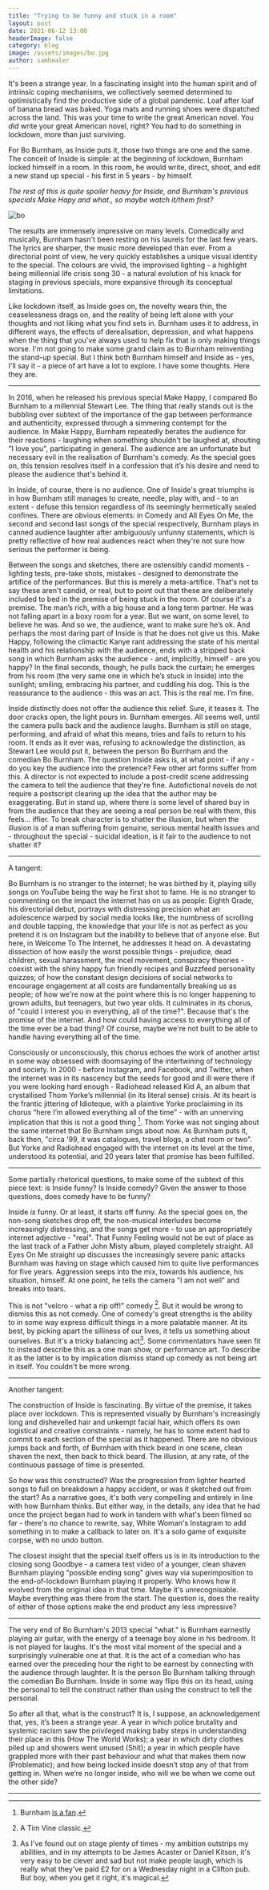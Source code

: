 ```yaml
---
title: "Trying to be funny and stuck in a room"
layout: post
date: 2021-06-12 13:00
headerImage: false
category: blog
image: /assets/images/bo.jpg
author: samhealer
---
```



It's been a strange year. In a fascinating insight into the human spirit and of intrinsic coping mechanisms, we collectively seemed determined to optimistically find the productive side of a global pandemic. Loaf after loaf of banana bread was baked. Yoga mats and running shoes were dispatched across the land. This was your time to write the great American novel. You *did* write your great American novel, right? You had to do something in lockdown, more than just surviving. 

For Bo Burnham, as Inside puts it, those two things are one and the same. The conceit of Inside is simple: at the beginning of lockdown, Burnham locked himself in a room. In this room, he would write, direct, shoot, and edit a new stand up special - his first in 5 years - by himself. 

*The rest of this is quite spoiler heavy for Inside, and Burnham's previous specials Make Hapy and what., so maybe watch it/them first?*

![bo](/assets/images/bo.jpg)

The results are immensely impressive on many levels. Comedically and musically, Burnham hasn't been resting on his laurels for the last few years. The lyrics are sharper, the music more developed than ever. From a directorial point of view, he very quickly establishes a unique visual identity to the special. The colours are vivid, the improvised lighting - a highlight being millennial life crisis song 30 - a natural evolution of his knack for staging in previous specials, more expansive through its conceptual limitations. 

Like lockdown itself, as Inside goes on, the novelty wears thin, the ceaselessness drags on, and the reality of being left alone with your thoughts and not liking what you find sets in. Burnham uses it to address, in different ways, the effects of derealisation, depression, and what happens when the thing that you've always used to help fix that is only making things worse. I'm not going to make some grand claim as to Burnham reinventing the stand-up special. But I think both Burnham himself and Inside as - yes, I'll say it - a piece of art have a lot to explore. I have some thoughts. Here they are.

---

In 2016, when he released his previous special Make Happy, I compared Bo Burnham to a millennial Stewart Lee. The thing that really stands out is the bubbling over subtext of the importance of the gap between performance and authenticity, expressed through a simmering contempt for the audience. In Make Happy, Burnham repeatedly berates the audience for their reactions - laughing when something shouldn't be laughed at, shouting "I love you", participating in general. The audience are an unfortunate but necessary evil in the realisation of Burnham's comedy. As the special goes on, this tension resolves itself in a confession that it’s his desire and need to please the audience that's behind it. 

In Inside, of course, there is no audience. One of Inside's great triumphs is in how Burnham still manages to create, needle, play with, and - to an extent - defuse this tension regardless of its seemingly hermetically sealed confines. There are obvious elements: in Comedy and All Eyes On Me, the second and second last songs of the special respectively, Burnham plays in canned audience laughter after ambiguously unfunny statements, which is pretty reflective of how real audiences react when they're not sure how serious the performer is being. 

Between the songs and sketches, there are ostensibly candid moments - lighting tests, pre-take shots, mistakes - designed to demonstrate the artifice of the performances. But this is merely a meta-artifice. That's not to say these aren't candid, or real, but to point out that these are deliberately included to bed in the premise of being stuck in the room. Of course it's a premise. The man’s rich, with a big house and a long term partner. He was not falling apart in a boxy room for a year. But we want, on some level, to believe he was. And so we, the audience, want to make sure he’s ok. And perhaps the most daring part of Inside is that he does not give us this. Make Happy, following the climactic Kanye rant addressing the state of his mental health and his relationship with the audience, ends with a stripped back song in which Burnham asks the audience - and, implicitly, himself - are you happy? In the final seconds, though, he pulls back the curtain; he emerges from his room (the very same one in which he’s stuck in Inside) into the sunlight; smiling, embracing his partner, and cuddling his dog. This is the reassurance to the audience - this was an act. This is the real me. I’m fine. 

Inside distinctly does not offer the audience this relief. Sure, it teases it. The door cracks open, the light pours in. Burnham emerges. All seems well, until the camera pulls back and the audience laughs. Burnham is still on stage, performing, and afraid of what this means, tries and fails to return to his room. It ends as it ever was, refusing to acknowledge the distinction, as Stewart Lee would put it, between the person Bo Burnham and the comedian Bo Burnham. The question Inside asks is, at what point - if any - do you key the audience into the pretence? Few other art forms suffer from this. A director is not expected to include a post-credit scene addressing the camera to tell the audience that they're fine. Autofictional novels do not require a postscript clearing up the idea that the author may be exaggerating. But in stand up, where there is some level of shared buy in from the audience that they are seeing a real person be real with them, this feels... iffier. To break character is to shatter the illusion, but when the illusion is of a man suffering from genuine, serious mental health issues and - throughout the special - suicidal ideation, is it fair to the audience to not shatter it? 


---

A tangent: 

Bo Burnham is no stranger to the internet; he was birthed by it, playing silly songs on YouTube being the way he first shot to fame. He is no stranger to commenting on the impact the internet has on us as people: Eighth Grade, his directorial debut, portrays with distressing precision what an adolescence warped by social media looks like, the numbness of scrolling and double tapping, the knowledge that your life is not as perfect as you pretend it is on Instagram but the inability to believe that of anyone else. But here, in Welcome To The Internet, he addresses it head on. A devastating dissection of how easily the worst possible things - prejudice, dead children, sexual harassment, the incel movement, conspiracy theories - coexist with the shiny happy fun friendly recipes and Buzzfeed personality quizzes; of how the constant design decisions of social networks to encourage engagement at all costs are fundamentally breaking us as people; of how we're now at the point where this is no longer happening to grown adults, but teenagers, but two year olds. It culminates in its chorus, of "could I interest you in everything, all of the time?". Because that's the promise of the internet. And how could having access to everything all of the time ever be a bad thing? Of course, maybe we're not built to be able to handle having everything all of the time.  

Consciously or unconsciously, this chorus echoes the work of another artist in some way obsessed with doomsaying of the intertwining of technology and society.
In 2000 - before Instagram, and Facebook, and Twitter, when the internet was in its nascency but the seeds for good and ill were there if you were looking hard enough - Radiohead released Kid A, an album that crystallised Thom Yorke’s millennial (in its literal sense) crisis. At its heart is the frantic jittering of Idioteque, with a plaintive Yorke proclaiming in its chorus “here I’m allowed everything all of the time” - with an unnerving implication that this is not a good thing [^rh].
Thom Yorke was not singing about the same internet that Bo Burnham sings about now. As Burnham puts it, back then, "circa '99, it was catalogues, travel blogs, a chat room or two". But Yorke and Radiohead engaged with the internet on its level at the time, understood its potential, and 20 years later that promise has been fulfilled.

---

Some partially rhetorical questions, to make some of the subtext of this piece text: is Inside funny? Is Inside comedy? Given the answer to those questions, does comedy have to be funny?

Inside *is* funny. Or at least, it starts off funny. As the special goes on, the non-song sketches drop off, the non-musical interludes become increasingly distressing, and the songs get more - to use an appropriately internet adjective - "real". That Funny Feeling would not be out of place as the last track of a Father John Misty album, played completely straight. All Eyes On Me straight up discusses the increasingly severe panic attacks Burnham was having on stage which caused him to quite live performances for five years. Aggression seeps into the mix, towards his audience, his situation, himself. At one point, he tells the camera "I am not well" and breaks into tears. 

This is not "velcro - what a rip off!" comedy [^tv]. But it would be wrong to dismiss this as not comedy. One of comedy's great strengths is the ability to in some way express difficult things in a more palatable manner. At its best, by picking apart the silliness of our lives, it tells us something about ourselves. But it's a tricky balancing act[^ba]. Some commentators have seen fit to instead describe this as a one man show, or performance art. To describe it as the latter is to by implication dismiss stand up comedy as not being art in itself. You couldn't be more wrong.

---

Another tangent: 

The construction of Inside is fascinating. By virtue of the premise, it takes place over lockdown. This is represented visually by Burnham's increasingly long and dishevelled hair and unkempt facial hair, which offers its own logistical and creative constraints - namely, he has to some extent had to commit to each section of the special as it happened. There are no obvious jumps back and forth, of Burnham with thick beard in one scene, clean shaven the next, then back to thick beard. The illusion, at any rate, of the continuous passage of time is presented. 

So how was this constructed? Was the progression from lighter hearted songs to full on breakdown a happy accident, or was it sketched out from the start? As a narrative goes, it's both very compelling and entirely in line with how Burnham thinks. But either way, in the details, any idea that he had once the project began had to work in tandem with what's been filmed so far - there's no chance to rewrite, say, White Woman's Instagram to add something in to make a callback to later on. It's a solo game of exquisite corpse, with no undo button. 

The closest insight that the special itself offers us is in its introduction to the closing song Goodbye - a camera test video of a younger, clean shaven Burnham playing "possible ending song" gives way via superimposition to the end-of-lockdown Burnham playing it properly. Who knows how it evolved from the original idea in that time. Maybe it's unrecognisable. Maybe everything was there from the start. The question is, does the reality of either of those options make the end product any less impressive?

---

The very end of Bo Burnham's 2013 special "what." is Burnham earnestly playing air guitar, with the energy of a teenage boy alone in his bedroom. It is not played for laughs. It's the most vital moment of the special and a surprisingly vulnerable one at that. It is the act of a comedian who has earned over the preceding hour the right to be earnest by connecting with the audience through laughter. It is the person Bo Burnham talking through the comedian Bo Burnham. Inside in some way flips this on its head, using the personal to tell the construct rather than using the construct to tell the personal. 

So after all that, what is the construct? It is, I suppose, an acknowledgement that, yes, it’s been a strange year. A year in which police brutality and systemic racism saw the privileged making baby steps in understanding their place in this (How The World Works); a year in which dirty clothes piled up and showers went unused (Shit); a year in which people have grappled more with their past behaviour and what that makes them now (Problematic); and how being locked inside doesn’t stop any of that from getting in. When we’re no longer inside, who will we be when we come out the other side?


---


[^rh]: Burnham [is a fan](https://twitter.com/boburnham/status/729417494331457540?s=09).
[^tv]: A Tim Vine classic.
[^ba]: As I've found out on stage plenty of times - my ambition outstrips my abilities, and in my attempts to be James Acaster or Daniel Kitson, it's very easy to be clever and sad but not make people laugh, which is really what they've paid £2 for on a Wednesday night in a Clifton pub. But boy, when you get it right, it's magical.

